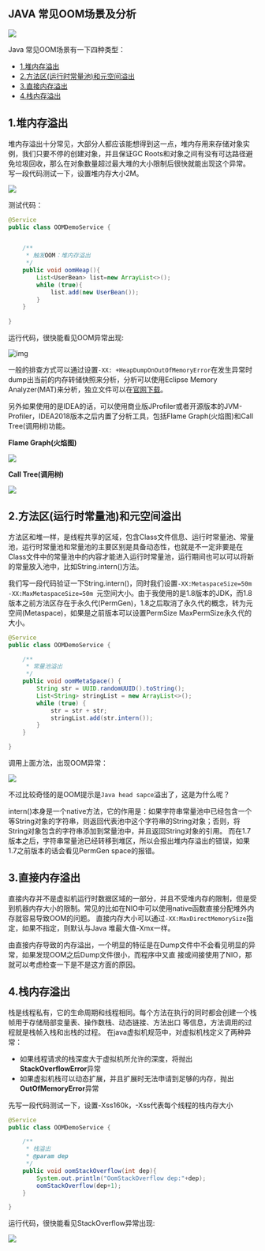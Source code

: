 ## JAVA 常见OOM场景及分析



![](http://image.easyblog.top/1671173578633ddac76d1-f952-4bbd-b8db-01067f9d0cfb.png)

Java 常见OOM场景有一下四种类型：

- [1.堆内存溢出]()
- [2.⽅法区(运⾏时常量池)和元空间溢出]()
- [3.直接内存溢出]()
- [4.栈内存溢出]()



## 1.堆内存溢出

堆内存溢出十分常见，⼤部分⼈都应该能想得到这⼀点，堆内存⽤来存储对象实例，我们只要不停的创建对象，并且保证GC Roots和对象之间有没有可达路径避免垃圾回收，那么在对象数量超过最⼤堆的⼤⼩限制后很快就能出现这个异常。
写⼀段代码测试⼀下，设置堆内存⼤⼩2M。

![](http://image.easyblog.top/1671173993168bc8ad9bb-30e3-40c1-b5c3-05428c50a30a.png)

测试代码：

```java
@Service
public class OOMDemoService {


    /**
     * 触发OOM：堆内存溢出
     */
    public void oomHeap(){
        List<UserBean> list=new ArrayList<>();
        while (true){
            list.add(new UserBean());
        }
    }
    
}
```

运⾏代码，很快能看见OOM异常出现:

![img](http://image.easyblog.top/167117483188276758606-4187-4ddf-a72a-329f5e4c3d9a.png)

⼀般的排查⽅式可以通过设置`-XX: +HeapDumpOnOutOfMemoryError`在发⽣异常时dump出当前的内存转储快照来分析，分析可以使⽤Eclipse Memory Analyzer(MAT)来分析，独⽴⽂件可以在[官⽹下载](https://www.eclipse.org/mat/downloads.php)。

另外如果使⽤的是IDEA的话，可以使⽤商业版JProfiler或者开源版本的JVM-Profiler，IDEA2018版本之后内置了分析⼯具，包括Flame Graph(⽕焰图)和Call Tree(调⽤树)功能。

**Flame Graph(⽕焰图)**

![](http://image.easyblog.top/16711780481927075a671-0ab4-46be-af75-d9f8e9e43ff6.png)

**Call Tree(调⽤树)**

![](http://image.easyblog.top/16711781099058983103d-9dfd-4374-93f1-8bbb6b47edc1.png)



## 2.⽅法区(运⾏时常量池)和元空间溢出

⽅法区和堆⼀样，是线程共享的区域，包含Class⽂件信息、运⾏时常量池、常量池，运⾏时常量池和常量池的主要区别是具备动态性，也就是不⼀定⾮要是在Class⽂件中的常量池中的内容才能进⼊运⾏时常量池，运⾏期间也可以可以将新的常量放⼊池中，⽐如String.intern()⽅法。

我们写⼀段代码验证⼀下String.intern()，同时我们设置`-XX:MetaspaceSize=50m -XX:MaxMetaspaceSize=50m `元空间⼤⼩。由于我使⽤的是1.8版本的JDK，⽽1.8版本之前⽅法区存在于永久代(PermGen)，1.8之后取消了永久代的概念，转为元空间(Metaspace)，如果是之前版本可以设置PermSize MaxPermSize永久代的⼤⼩。
```java
@Service
public class OOMDemoService {

    /**
     * 常量池溢出
     */
    public void oomMetaSpace() {
        String str = UUID.randomUUID().toString();
        List<String> stringList = new ArrayList<>();
        while (true) {
            str = str + str;
            stringList.add(str.intern());
        }
    }

}
```

调用上面方法，出现OOM异常：

![](http://image.easyblog.top/1671179558376207cc093-be10-492d-98d6-9e4d95d1dc73.png)

不过比较奇怪的是OOM提示是`Java head sapce`溢出了，这是为什么呢？

intern()本⾝是⼀个native⽅法，它的作⽤是：如果字符串常量池中已经包含⼀个等String对象的字符串，则返回代表池中这个字符串的String对象；否则，将String对象包含的字符串添加到常量池中，并且返回String对象的引⽤。
⽽在1.7版本之后，字符串常量池已经转移到堆区，所以会报出堆内存溢出的错误，如果1.7之前版本的话会看见PermGen space的报错。



## 3.直接内存溢出

直接内存并不是虚拟机运⾏时数据区域的⼀部分，并且不受堆内存的限制，但是受到机器内存⼤⼩的限制。常见的⽐如在NIO中可以使⽤native函数直接分配堆外内存就容易导致OOM的问题。
直接内存⼤⼩可以通过`-XX:MaxDirectMemorySize`指定，如果不指定，则默认与Java 堆最⼤值-Xmx⼀样。

由直接内存导致的内存溢出，⼀个明显的特征是在Dump⽂件中不会看见明显的异常，如果发现OOM之后Dump⽂件很⼩，⽽程序中⼜直 接或间接使⽤了NIO，那就可以考虑检查⼀下是不是这⽅⾯的原因。



## 4.栈内存溢出

栈是线程私有，它的⽣命周期和线程相同。每个⽅法在执⾏的同时都会创建⼀个栈帧⽤于存储局部变量表、操作数栈、动态链接、⽅法出⼝ 等信息，⽅法调⽤的过程就是栈帧⼊栈和出栈的过程。
在java虚拟机规范中，对虚拟机栈定义了两种异常：

* 如果线程请求的栈深度⼤于虚拟机所允许的深度，将抛出**StackOverflowError**异常
* 如果虚拟机栈可以动态扩展，并且扩展时⽆法申请到⾜够的内存，抛出**OutOfMemoryError**异常

先写⼀段代码测试⼀下，设置-Xss160k，-Xss代表每个线程的栈内存⼤⼩

```java
@Service
public class OOMDemoService {

    /**
     * 栈溢出
     * @param dep
     */
    public void oomStackOverflow(int dep){
        System.out.println("OomStackOverflow dep:"+dep);
        oomStackOverflow(dep+1);
    }

}
```

运⾏代码，很快能看见StackOverflow异常出现:

![](http://image.easyblog.top/1671180501041196f4e7b-18b3-4c1d-ae1e-f4723e0a7a89.png)